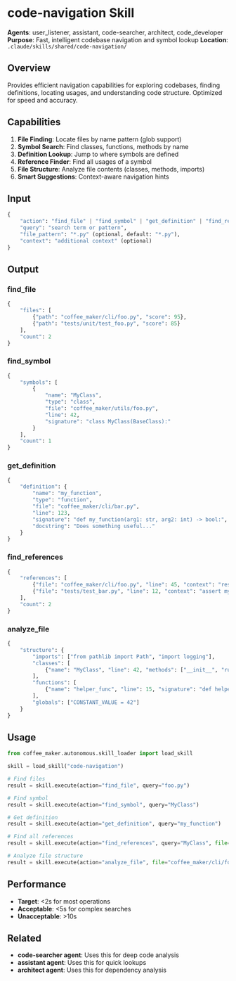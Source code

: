 # code-navigation Skill

**Agents**: user_listener, assistant, code-searcher, architect, code_developer
**Purpose**: Fast, intelligent codebase navigation and symbol lookup
**Location**: `.claude/skills/shared/code-navigation/`

## Overview

Provides efficient navigation capabilities for exploring codebases, finding definitions, locating usages, and understanding code structure. Optimized for speed and accuracy.

## Capabilities

1. **File Finding**: Locate files by name pattern (glob support)
2. **Symbol Search**: Find classes, functions, methods by name
3. **Definition Lookup**: Jump to where symbols are defined
4. **Reference Finder**: Find all usages of a symbol
5. **File Structure**: Analyze file contents (classes, methods, imports)
6. **Smart Suggestions**: Context-aware navigation hints

## Input

```python
{
    "action": "find_file" | "find_symbol" | "get_definition" | "find_references" | "analyze_file",
    "query": "search term or pattern",
    "file_pattern": "*.py" (optional, default: "*.py"),
    "context": "additional context" (optional)
}
```

## Output

### find_file
```python
{
    "files": [
        {"path": "coffee_maker/cli/foo.py", "score": 95},
        {"path": "tests/unit/test_foo.py", "score": 85}
    ],
    "count": 2
}
```

### find_symbol
```python
{
    "symbols": [
        {
            "name": "MyClass",
            "type": "class",
            "file": "coffee_maker/utils/foo.py",
            "line": 42,
            "signature": "class MyClass(BaseClass):"
        }
    ],
    "count": 1
}
```

### get_definition
```python
{
    "definition": {
        "name": "my_function",
        "type": "function",
        "file": "coffee_maker/cli/bar.py",
        "line": 123,
        "signature": "def my_function(arg1: str, arg2: int) -> bool:",
        "docstring": "Does something useful..."
    }
}
```

### find_references
```python
{
    "references": [
        {"file": "coffee_maker/cli/foo.py", "line": 45, "context": "result = my_function(...)"},
        {"file": "tests/test_bar.py", "line": 12, "context": "assert my_function(...) == True"}
    ],
    "count": 2
}
```

### analyze_file
```python
{
    "structure": {
        "imports": ["from pathlib import Path", "import logging"],
        "classes": [
            {"name": "MyClass", "line": 42, "methods": ["__init__", "run"]}
        ],
        "functions": [
            {"name": "helper_func", "line": 15, "signature": "def helper_func(x: int):"}
        ],
        "globals": ["CONSTANT_VALUE = 42"]
    }
}
```

## Usage

```python
from coffee_maker.autonomous.skill_loader import load_skill

skill = load_skill("code-navigation")

# Find files
result = skill.execute(action="find_file", query="foo.py")

# Find symbol
result = skill.execute(action="find_symbol", query="MyClass")

# Get definition
result = skill.execute(action="get_definition", query="my_function")

# Find all references
result = skill.execute(action="find_references", query="MyClass", file="coffee_maker/utils/foo.py")

# Analyze file structure
result = skill.execute(action="analyze_file", file="coffee_maker/cli/foo.py")
```

## Performance

- **Target**: <2s for most operations
- **Acceptable**: <5s for complex searches
- **Unacceptable**: >10s

## Related

- **code-searcher agent**: Uses this for deep code analysis
- **assistant agent**: Uses this for quick lookups
- **architect agent**: Uses this for dependency analysis
